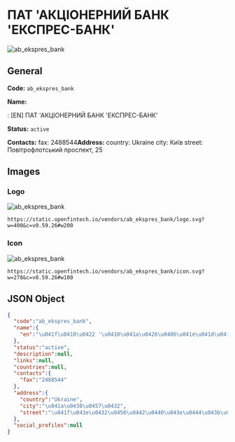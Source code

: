 
# ПАТ 'АКЦІОНЕРНИЙ БАНК 'ЕКСПРЕС-БАНК' 
![ab_ekspres_bank](https://static.openfintech.io/vendors/ab_ekspres_bank/logo.svg?w=400&c=v0.59.26#w200)  

## General 
 
**Code:** `ab_ekspres_bank` 
 
**Name:** 
 
:	[EN] ПАТ 'АКЦІОНЕРНИЙ БАНК 'ЕКСПРЕС-БАНК' 
 
**Status:** `active` 
 
**Contacts:** 
fax: 2488544**Address:** 
country: Ukraine 
city: Київ 
street: Повітрофлотський проспект, 25 

## Images 

### Logo 
 
![ab_ekspres_bank](https://static.openfintech.io/vendors/ab_ekspres_bank/logo.svg?w=400&c=v0.59.26#w200)  

```
https://static.openfintech.io/vendors/ab_ekspres_bank/logo.svg?w=400&c=v0.59.26#w200
```  

### Icon 
 
![ab_ekspres_bank](https://static.openfintech.io/vendors/ab_ekspres_bank/icon.svg?w=278&c=v0.59.26#w100)  

```
https://static.openfintech.io/vendors/ab_ekspres_bank/icon.svg?w=278&c=v0.59.26#w100
```  

## JSON Object 

```json
{
  "code":"ab_ekspres_bank",
  "name":{
    "en":"\u041f\u0410\u0422 '\u0410\u041a\u0426\u0406\u041e\u041d\u0415\u0420\u041d\u0418\u0419 \u0411\u0410\u041d\u041a '\u0415\u041a\u0421\u041f\u0420\u0415\u0421-\u0411\u0410\u041d\u041a'"
  },
  "status":"active",
  "description":null,
  "links":null,
  "countries":null,
  "contacts":{
    "fax":"2488544"
  },
  "address":{
    "country":"Ukraine",
    "city":"\u041a\u0438\u0457\u0432",
    "street":"\u041f\u043e\u0432\u0456\u0442\u0440\u043e\u0444\u043b\u043e\u0442\u0441\u044c\u043a\u0438\u0439 \u043f\u0440\u043e\u0441\u043f\u0435\u043a\u0442, 25"
  },
  "social_profiles":null
}
```  
